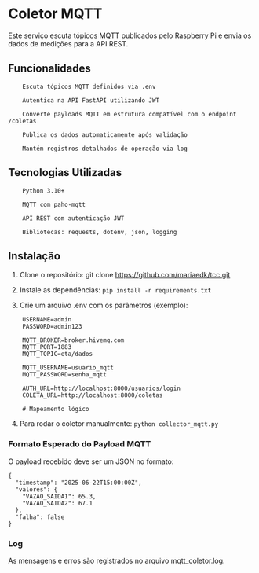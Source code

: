 # Coletor MQTT

Este serviço escuta tópicos MQTT publicados pelo Raspberry Pi e envia os dados de medições para a API REST.
## Funcionalidades
```
    Escuta tópicos MQTT definidos via .env

    Autentica na API FastAPI utilizando JWT

    Converte payloads MQTT em estrutura compatível com o endpoint /coletas

    Publica os dados automaticamente após validação

    Mantém registros detalhados de operação via log
```

## Tecnologias Utilizadas
```
    Python 3.10+

    MQTT com paho-mqtt

    API REST com autenticação JWT

    Bibliotecas: requests, dotenv, json, logging
```
## Instalação

1. Clone o repositório: git clone https://github.com/mariaedk/tcc.git

2. Instale as dependências: ```pip install -r requirements.txt```

3. Crie um arquivo .env com os parâmetros (exemplo):
```
    USERNAME=admin
    PASSWORD=admin123

    MQTT_BROKER=broker.hivemq.com
    MQTT_PORT=1883
    MQTT_TOPIC=eta/dados

    MQTT_USERNAME=usuario_mqtt
    MQTT_PASSWORD=senha_mqtt

    AUTH_URL=http://localhost:8000/usuarios/login
    COLETA_URL=http://localhost:8000/coletas

    # Mapeamento lógico
```

4. Para rodar o coletor manualmente: ```python collector_mqtt.py```

### Formato Esperado do Payload MQTT

O payload recebido deve ser um JSON no formato:
```
{
  "timestamp": "2025-06-22T15:00:00Z",
  "valores": {
    "VAZAO_SAIDA1": 65.3,
    "VAZAO_SAIDA2": 67.1
  },
  "falha": false
}
```
### Log

As mensagens e erros são registrados no arquivo mqtt_coletor.log.